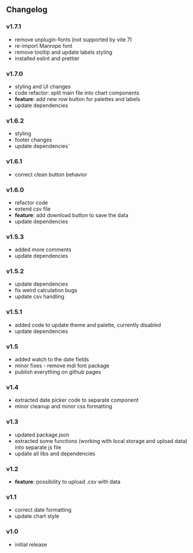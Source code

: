 ## Changelog

### v1.7.1
  - remove unplugin-fonts (not supported by vite 7)
  - re-import Manrope font
  - remove tooltip and update labels styling
  - installed eslint and prettier

### v1.7.0
  - styling and UI changes
  - code refactor: split main file into chart components
  - **feature**: add new row button for palettes and labels
  - update dependencies

### v1.6.2
  - styling
  - footer changes
  - update dependencies`

### v1.6.1
  - correct clean button behavior

### v1.6.0
  - refactor code
  - extend csv file
  - **feature**: add download button to save the data
  - update dependencies

### v1.5.3
  - added more comments
  - update dependencies

### v1.5.2
  - update dependencies
  - fix weird calculation bugs
  - update csv handling

### v1.5.1
  - added code to update theme and palette, currently disabled
  - update dependencies

### v1.5
  - added watch to the date fields
  - minor fixes - remove mdi font package
  - publish everything on github pages

### v1.4
  - extracted date picker code to separate component
  - minor cleanup and minor css formatting

### v1.3
  - updated package.json
  - extracted some functions (working with local storage and upload data) into separate js file
  - update all libs and dependencies

### v1.2
  - **feature**: possibility to upload .csv with data

### v1.1
  - correct date formatting
  - update chart style

### v1.0
  - initial release